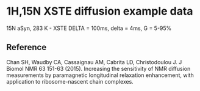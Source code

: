 # 1H,15N XSTE diffusion example data

15N aSyn, 283 K - XSTE
DELTA = 100ms, delta = 4ms, G = 5-95%

## Reference

Chan SH, Waudby CA, Cassaignau AM, Cabrita LD, Christodoulou J. J Biomol NMR 63 151-63 (2015). Increasing the sensitivity of NMR diffusion measurements by paramagnetic longitudinal relaxation enhancement, with application to ribosome-nascent chain complexes.
